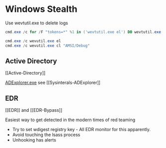 # Windows Stealth


Use wevtutil.exe to delete logs
```powershell
cmd.exe /c for /F "tokens=*" %1 in ('wevtutil.exe el') DO wevtutil.exe cl "%1"

cmd.exe /c wevutil.exe el
cmd.exe /c wevutil.exe cl "AMSI/Debug"
```


## Active Directory 

[[Active-Directory]]

[ADExplorer.exe](https://learn.microsoft.com/en-us/sysinternals/downloads/adexplorer) see [[Sysinterals-ADExplorer]] 


## EDR

[[EDR]] and [[EDR-Bypass]]

Easiest way to get detected in the modern times of red teaming
- Try to set wdigest registry key - All EDR monitor for this apparently.
- Avoid touching the lsass process
- Unhooking has alerts
